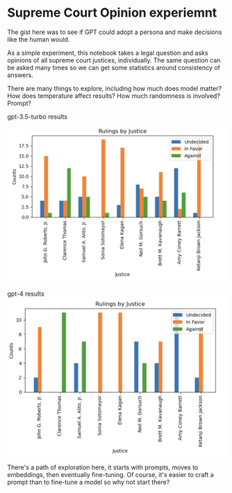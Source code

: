 # Supreme Court Opinion experiemnt
The gist here was to see if GPT could adopt a persona and make decisions like the human would. 

As a simple experiment, this notebook takes a legal question and asks opinions of all supreme court justices, individually. The same question can be asked many times so we can get some statistics around consistency of answers. 

There are many things to explore, including how much does model matter? How does temperature affect results? How much randomness is involved? Prompt?

gpt-3.5-turbo results

![gpt-3.5-turbo results](supreme-court-votes.png)

gpt-4 results
![gpt-4 results](supreme-court-votes-gpt4.png)

There's a path of exploration here, it starts with prompts, moves to embeddings, then eventually fine-tuning. Of course, it's easier to craft a prompt than to fine-tune a model so why not start there? 
